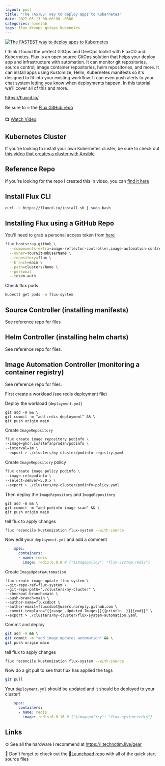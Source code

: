 ```yaml
---
layout: post
title: "The FASTEST way to deploy apps to Kubernetes"
date: 2022-05-13 08:00:00 -0500
categories: homelab 
tags: flux devops gitops kubenetes
---
```


[![The FASTEST way to deploy apps to Kubernetes](https://img.youtube.com/vi/PFLimPh5-wo/0.jpg)](https://www.youtube.com/watch?v=PFLimPh5-wo "The FASTEST way to deploy apps to Kubernetes")

I think I found the perfect GitOps and DevOps toolkit with FluxCD and Kubernetes.  Flux is an open source GitOps solution that helps your deploy app and infrastructure with automation.  It can monitor git  repositories, source control, image container repositories, helm repositories, and more.  It can install apps using Kustomize, Helm, Kubernetes manifests so it's designed to fit into your existing workflow.  It can even push alerts to your chat system letting you know when deployments happen.  In this tutorial we'll cover all of this and more.

<https://fluxcd.io/>

Be sure to ⭐ the [Flux GitHub repo](https://github.com/fluxcd/flux2)

📺 [Watch Video](https://www.youtube.com/watch?v=PFLimPh5-wo)

## Kubernetes Cluster

If you're looking to install your own Kubernetes cluster, be sure to check out [this video that creates a cluster with Ansible](https://www.youtube.com/watch?v=CbkEWcUZ7zM)


## Reference Repo

If you're looking for the repo I created this in video, you can [find it here](https://github.com/techno-tim/flux-demo)

## Install Flux CLI

```bash
curl -s https://fluxcd.io/install.sh | sudo bash
```


## Installing Flux using a GitHub Repo

You'll need to grab a personal access token from [here](https://github.com/settings/tokens)


```bash
flux bootstrap github \
  --components-extra=image-reflector-controller,image-automation-controller \
  --owner=YourGitHUbUserName \
  --repository=flux \
  --branch=main \
  --path=clusters/home \
  --personal
  --token-auth
```


Check flux pods


```bash
kubectl get pods -n flux-system
```

## Source Controller (installing manifests)

See reference repo for files

## Helm Controller (installing helm charts)

See reference repo for files.


## Image Automation Controller (monitoring a container registry)

See reference repo for files.

First create a workload (see redis deployment file)

Deploy the workload  (`deployment.yml`)

```
git add -A && \
git commit -m "add redis deployment" && \
git push origin main
```


Create `ImageRepository`

```bash
flux create image repository podinfo \
--image=ghcr.io/stefanprodan/podinfo \
--interval=1m \
--export > ./clusters/my-cluster/podinfo-registry.yaml
```

Create `ImageRepository` policy


```bash
flux create image policy podinfo \
--image-ref=podinfo \
--select-semver=5.0.x \
--export > ./clusters/my-cluster/podinfo-policy.yaml
```

Then deploy the `ImageRepository` and `ImageRepository`

```
git add -A && \
git commit -m "add podinfo image scan" && \
git push origin main
```

tell flux to apply changes

```bash
flux reconcile kustomization flux-system --with-source
```

Now edit your `deployment.yml` and add a comment

```yml
    spec:
      containers:
      - name: redis
        image: redis:6.0.0 # {"$imagepolicy": "flux-system:redis"}
```

Create `ImageUpdateAutomation`

```
flux create image update flux-system \
--git-repo-ref=flux-system \
--git-repo-path="./clusters/my-cluster" \
--checkout-branch=main \
--push-branch=main \
--author-name=fluxcdbot \
--author-email=fluxcdbot@users.noreply.github.com \
--commit-template="{{range .Updated.Images}}{{println .}}{{end}}" \
--export > ./clusters/my-cluster/flux-system-automation.yaml
```

Commit and deploy


```bash
git add -A && \
git commit -m "add image updates automation" && \
git push origin main
```

tell flux to apply changes

```bash
flux reconcile kustomization flux-system --with-source
```

Now do a git pull to see that flux has applied the tags


```bash
git pull
```

Your `deployment.yml` should be updated and it should be deployed to your cluster!


```yml
    spec:
      containers:
      - name: redis
        image: redis:6.0.16 # {"$imagepolicy": "flux-system:redis"}
```





## Links

⚙️ See all the hardware I recommend at <https://l.technotim.live/gear>

🚀 Don't forget to check out the [🚀Launchpad repo](https://l.technotim.live/quick-start) with all of the quick start source files
